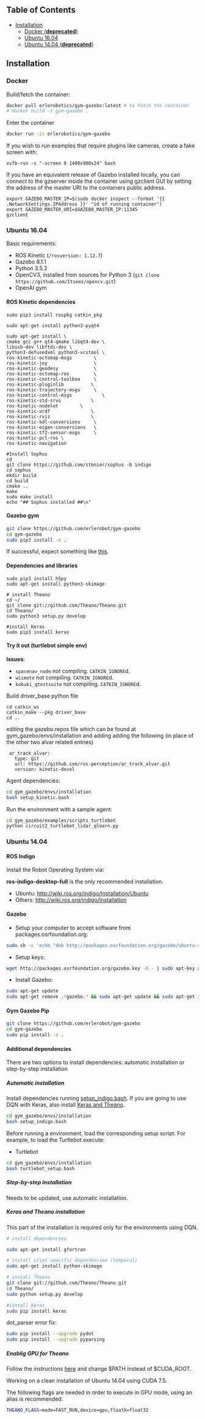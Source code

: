 
## Table of Contents
- [Installation](#installation)
	- [Docker (**deprecated**)](#docker)
	- [Ubuntu 16.04](#ubuntu-1604)
	- [Ubuntu 14.04 (**deprecated**)](#ubuntu-1404)

## Installation
### Docker

Build/fetch the container:
```bash
docker pull erlerobotics/gym-gazebo:latest # to fetch the container
# docker build -t gym-gazebo .
```

Enter the container
```bash
docker run -it erlerobotics/gym-gazebo
```

If you wish to run examples that require plugins like cameras, create a fake screen with:
```
xvfb-run -s "-screen 0 1400x900x24" bash
```

If you have an equivalent release of Gazebo installed locally, you can connect to the gzserver inside the container using gzclient GUI by setting the address of the master URI to the containers public address.
```
export GAZEBO_MASTER_IP=$(sudo docker inspect --format '{{ .NetworkSettings.IPAddress }}' "id of running container")
export GAZEBO_MASTER_URI=$GAZEBO_MASTER_IP:11345
gzclient
```

### Ubuntu 16.04
Basic requirements:
- ROS Kinetic (`/rosversion: 1.12.7`)
- Gazebo 8.1.1
- Python 3.5.2
- OpenCV3, installed from sources for Python 3 (`git clone https://github.com/Itseez/opencv.git`)
- OpenAI gym

#### ROS Kinetic dependencies
```
sudo pip3 install rospkg catkin_pkg

sudo apt-get install python3-pyqt4

sudo apt-get install \
cmake gcc g++ qt4-qmake libqt4-dev \
libusb-dev libftdi-dev \
python3-defusedxml python3-vcstool \
ros-kinetic-octomap-msgs        \
ros-kinetic-joy                 \
ros-kinetic-geodesy             \
ros-kinetic-octomap-ros         \
ros-kinetic-control-toolbox     \
ros-kinetic-pluginlib	       \
ros-kinetic-trajectory-msgs     \
ros-kinetic-control-msgs	       \
ros-kinetic-std-srvs 	       \
ros-kinetic-nodelet	       \
ros-kinetic-urdf		       \
ros-kinetic-rviz		       \
ros-kinetic-kdl-conversions     \
ros-kinetic-eigen-conversions   \
ros-kinetic-tf2-sensor-msgs     \
ros-kinetic-pcl-ros \
ros-kinetic-navigation
```

```
#Install Sophus
cd
git clone https://github.com/stonier/sophus -b indigo
cd sophus
mkdir build
cd build
cmake ..
make
sudo make install
echo "## Sophus installed ##\n"
```

#### Gazebo gym

```bash
git clone https://github.com/erlerobot/gym-gazebo
cd gym-gazebo
sudo pip3 install -e .
```

If successful, expect something like [this](https://gist.github.com/vmayoral/4a1e5999811ac8bfbf7875670c430d27).

#### Dependencies and libraries
```
sudo pip3 install h5py
sudo apt-get install python3-skimage

# install Theano
cd ~/
git clone git://github.com/Theano/Theano.git
cd Theano/
sudo python3 setup.py develop

#install Keras
sudo pip3 install keras
```


#### Try it out (turtlebot simple env)

**Issues**:
- `spacenav_node` not compiling. `CATKIN_IGNORE`d.
- `wiimote` not compiling. `CATKIN_IGNORE`d.
- `kobuki_qtestsuite` not compiling. `CATKIN_IGNORE`d.

Build driver_base python file
```
cd catkin_ws
catkin_make --pkg driver_base
cd ..
```

editing the gazebo.repos file which can be found at gym_gazebo/envs/installation and adding adding the following (in place of the other two alvar related entries)
```
 ar_track_alvar:
   type: git
   url: https://github.com/ros-perception/ar_track_alvar.git
   version: kinetic-devel
```
Agent dependencies:
```bash
cd gym_gazebo/envs/installation
bash setup_kinetic.bash		
```

Run the environment with a sample agent:
```bash
cd gym_gazebo/examples/scripts_turtlebot
python circuit2_turtlebot_lidar_qlearn.py
```

### Ubuntu 14.04
#### ROS Indigo

Install the Robot Operating System via:

**ros-indigo-desktop-full** is the only recommended installation.

- Ubuntu: http://wiki.ros.org/indigo/Installation/Ubuntu
- Others: http://wiki.ros.org/indigo/Installation

#### Gazebo

- Setup your computer to accept software from packages.osrfoundation.org:

```bash
sudo sh -c 'echo "deb http://packages.osrfoundation.org/gazebo/ubuntu-stable `lsb_release -cs` main" > /etc/apt/sources.list.d/gazebo-stable.list'
```
- Setup keys:

```bash
wget http://packages.osrfoundation.org/gazebo.key -O - | sudo apt-key add -
```
- Install Gazebo:

```bash
sudo apt-get update
sudo apt-get remove .*gazebo.* && sudo apt-get update && sudo apt-get install gazebo7 libgazebo7-dev
```

#### Gym Gazebo Pip

```bash
git clone https://github.com/erlerobot/gym-gazebo
cd gym-gazebo
sudo pip install -e .
```

#### Additional dependencies

There are two options to install dependencies: automatic installation or step-by-step installation

##### Automatic installation

Install dependencies running [setup_indigo.bash](gym_gazebo/envs/installation/setup_indigo.bash). If you are going to use DQN with Keras, also install [Keras and Theano](#keras-and-theano-installation).

```bash
cd gym_gazebo/envs/installation
bash setup_indigo.bash
```
Before running a environment, load the corresponding setup script. For example, to load the Turtlebot execute:

- Turtlebot

```bash
cd gym_gazebo/envs/installation
bash turtlebot_setup.bash
```

##### Step-by-step installation

Needs to be updated, use automatic installation.

<!--
**1.** Install dependencies

Install ubuntu packages
```bash
sudo sh -c 'echo "deb http://packages.ros.org/ros/ubuntu $(lsb_release -sc) main" > /etc/apt/sources.list.d/ros-latest.list'
sudo apt-key adv --keyserver hkp://pool.sks-keyservers.net --recv-key 0xB01FA116
sudo apt-get update
sudo apt-get install -y git                            \
                        mercurial                      \
                        libsdl-image1.2-dev            \
                        libspnav-dev                   \
                        libtbb-dev                     \
                        libtbb2                        \
                        libusb-dev libftdi-dev         \
                        pyqt4-dev-tools                \
                        python-vcstool                 \
                        ros-indigo-bfl                 \
                        python-pip                     \
                        g++                            \
                        ccache                         \
                        realpath                       \
                        libopencv-dev                  \
                        libtool                        \
                        automake                       \
                        autoconf                       \
                        libexpat1-dev                  \
                        ros-indigo-mavlink             \
                        ros-indigo-octomap-msgs        \
                        ros-indigo-joy                 \
                        ros-indigo-geodesy             \
                        ros-indigo-octomap-ros         \
                        ros-indigo-control-toolbox     \
                        gawk                           \
                        libtinyxml2-dev
```

Install python dependencies

```bash
sudo easy_install numpy
sudo pip2 install pymavlink MAVProxy catkin_pkg --upgrade
```

Install Sophus
```bash
cd gym_gazebo/envs/installation
git clone https://github.com/stonier/sophus -b indigo
cd sophus
mkdir build
cd build
cmake ..
make
sudo make install
```

Clone Ardupilot
```bash
cd ../..
mkdir apm && cd apm
git clone https://github.com/erlerobot/ardupilot -b gazebo_udp
```

Install JSBSim
```bash
git clone git://github.com/tridge/jsbsim.git
# Additional dependencies required
sudo apt-get install libtool automake autoconf libexpat1-dev
cd jsbsim
./autogen.sh --enable-libraries
make -j2
sudo make install
```

**2.** Create a catkin workspace

First load ROS environment variables
```bash
source /opt/ros/indigo/setup.bash
```
Then, create the catkin workspace inside `gym_gazebo/envs/installation/` directory

```bash
cd ../..
mkdir -p catkin_ws/src # Inside installation/ folder
cd catkin_ws/src
catkin_init_workspace
```
**3.** Import packages into catkin workspace and build

```bash
cd ../../catkin_ws/src/
vcs import < ../../gazebo.repos
cd ..
catkin_make --pkg mav_msgs
catkin_make
# If your computer crashes, try 'catkin_make -j1' instead
```
**4.** Add GAZEBO_MODEL_PATH to your `bashrc` and load it

```bash
cd ../../assets/models
echo "export GAZEBO_MODEL_PATH=\$GAZEBO_MODEL_PATH:$(pwd)" >> ~/.bashrc
source ~/.bashrc
```

**5.** Before running a environment, load the corresponding setup script. For example, to load the Turtlebot execute:

- Turtlebot

```bash
cd gym_gazebo/envs/installation
bash turtlebot_setup.bash
```
-->

##### Keras and Theano installation
This part of the installation is required only for the environments using DQN.

```bash
# install dependencies

sudo apt-get install gfortran

# install sript specific dependencies (temporal)
sudo apt-get install python-skimage

# install Theano
git clone git://github.com/Theano/Theano.git
cd Theano/
sudo python setup.py develop

#isntall Keras
sudo pip install keras
```
dot_parser error fix:
```bash
sudo pip install --upgrade pydot
sudo pip install --upgrade pyparsing
```

##### Enablig GPU for Theano

Follow the instructions [here](http://deeplearning.net/software/theano/install.html#gpu-linux) and change $PATH instead of $CUDA_ROOT.

Working on a clean installation of Ubuntu 14.04 using CUDA 7.5.

The following flags are needed in order to execute in GPU mode, using an alias is recommended.
```bash
THEANO_FLAGS=mode=FAST_RUN,device=gpu,floatX=float32
```
